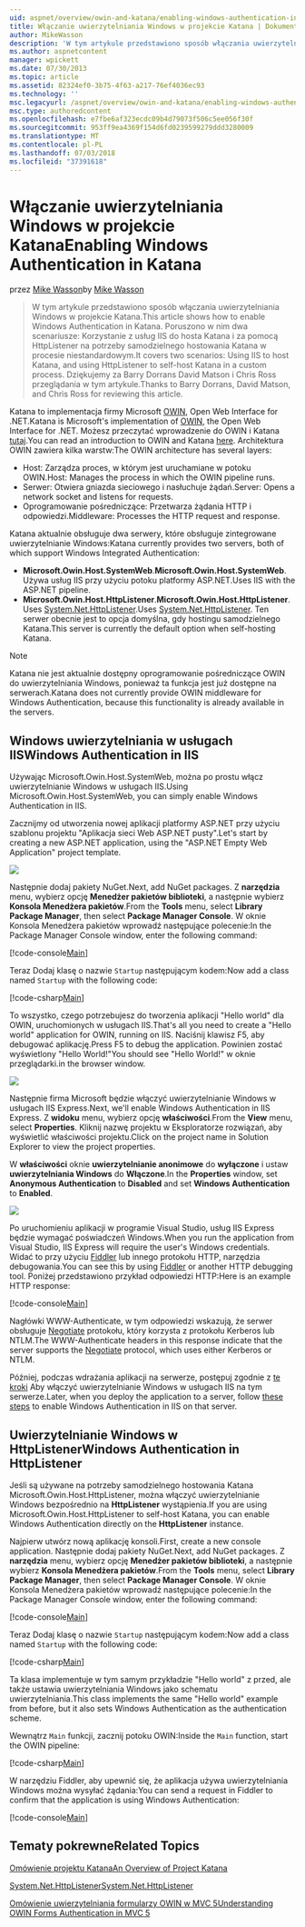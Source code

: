 ```yaml
---
uid: aspnet/overview/owin-and-katana/enabling-windows-authentication-in-katana
title: Włączanie uwierzytelniania Windows w projekcie Katana | Dokumentacja firmy Microsoft
author: MikeWasson
description: 'W tym artykule przedstawiono sposób włączania uwierzytelniania Windows w projekcie Katana. Poruszono w nim dwa scenariusze: Korzystanie z usług IIS do hosta Katana i za pomocą HttpListener na potrzeby samodzielnego hostowania Kat...'
ms.author: aspnetcontent
manager: wpickett
ms.date: 07/30/2013
ms.topic: article
ms.assetid: 82324ef0-3b75-4f63-a217-76ef4036ec93
ms.technology: ''
msc.legacyurl: /aspnet/overview/owin-and-katana/enabling-windows-authentication-in-katana
msc.type: authoredcontent
ms.openlocfilehash: e7fbe6af323ecdc09b4d79073f506c5ee056f30f
ms.sourcegitcommit: 953ff9ea4369f154d6fd0239599279ddd3280009
ms.translationtype: MT
ms.contentlocale: pl-PL
ms.lasthandoff: 07/03/2018
ms.locfileid: "37391618"
---
```

<a name="enabling-windows-authentication-in-katana"></a><span data-ttu-id="c91bf-104">Włączanie uwierzytelniania Windows w projekcie Katana</span><span class="sxs-lookup"><span data-stu-id="c91bf-104">Enabling Windows Authentication in Katana</span></span>
====================
<span data-ttu-id="c91bf-105">przez [Mike Wasson](https://github.com/MikeWasson)</span><span class="sxs-lookup"><span data-stu-id="c91bf-105">by [Mike Wasson](https://github.com/MikeWasson)</span></span>

> <span data-ttu-id="c91bf-106">W tym artykule przedstawiono sposób włączania uwierzytelniania Windows w projekcie Katana.</span><span class="sxs-lookup"><span data-stu-id="c91bf-106">This article shows how to enable Windows Authentication in Katana.</span></span> <span data-ttu-id="c91bf-107">Poruszono w nim dwa scenariusze: Korzystanie z usług IIS do hosta Katana i za pomocą HttpListener na potrzeby samodzielnego hostowania Katana w procesie niestandardowym.</span><span class="sxs-lookup"><span data-stu-id="c91bf-107">It covers two scenarios: Using IIS to host Katana, and using HttpListener to self-host Katana in a custom process.</span></span> <span data-ttu-id="c91bf-108">Dziękujemy za Barry Dorrans David Matson i Chris Ross przeglądania w tym artykule.</span><span class="sxs-lookup"><span data-stu-id="c91bf-108">Thanks to Barry Dorrans, David Matson, and Chris Ross for reviewing this article.</span></span>


<span data-ttu-id="c91bf-109">Katana to implementacja firmy Microsoft [OWIN](http://owin.org/), Open Web Interface for .NET.</span><span class="sxs-lookup"><span data-stu-id="c91bf-109">Katana is Microsoft's implementation of [OWIN](http://owin.org/), the Open Web Interface for .NET.</span></span> <span data-ttu-id="c91bf-110">Możesz przeczytać wprowadzenie do OWIN i Katana [tutaj](an-overview-of-project-katana.md).</span><span class="sxs-lookup"><span data-stu-id="c91bf-110">You can read an introduction to OWIN and Katana [here](an-overview-of-project-katana.md).</span></span> <span data-ttu-id="c91bf-111">Architektura OWIN zawiera kilka warstw:</span><span class="sxs-lookup"><span data-stu-id="c91bf-111">The OWIN architecture has several layers:</span></span>

- <span data-ttu-id="c91bf-112">Host: Zarządza proces, w którym jest uruchamiane w potoku OWIN.</span><span class="sxs-lookup"><span data-stu-id="c91bf-112">Host: Manages the process in which the OWIN pipeline runs.</span></span>
- <span data-ttu-id="c91bf-113">Serwer: Otwiera gniazda sieciowego i nasłuchuje żądań.</span><span class="sxs-lookup"><span data-stu-id="c91bf-113">Server: Opens a network socket and listens for requests.</span></span>
- <span data-ttu-id="c91bf-114">Oprogramowanie pośredniczące: Przetwarza żądania HTTP i odpowiedzi.</span><span class="sxs-lookup"><span data-stu-id="c91bf-114">Middleware: Processes the HTTP request and response.</span></span>

<span data-ttu-id="c91bf-115">Katana aktualnie obsługuje dwa serwery, które obsługuje zintegrowane uwierzytelnianie Windows:</span><span class="sxs-lookup"><span data-stu-id="c91bf-115">Katana currently provides two servers, both of which support Windows Integrated Authentication:</span></span>

- <span data-ttu-id="c91bf-116">**Microsoft.Owin.Host.SystemWeb**.</span><span class="sxs-lookup"><span data-stu-id="c91bf-116">**Microsoft.Owin.Host.SystemWeb**.</span></span> <span data-ttu-id="c91bf-117">Używa usług IIS przy użyciu potoku platformy ASP.NET.</span><span class="sxs-lookup"><span data-stu-id="c91bf-117">Uses IIS with the ASP.NET pipeline.</span></span>
- <span data-ttu-id="c91bf-118">**Microsoft.Owin.Host.HttpListener**.</span><span class="sxs-lookup"><span data-stu-id="c91bf-118">**Microsoft.Owin.Host.HttpListener**.</span></span> <span data-ttu-id="c91bf-119">Uses [System.Net.HttpListener](https://msdn.microsoft.com/library/system.net.httplistener.aspx).</span><span class="sxs-lookup"><span data-stu-id="c91bf-119">Uses [System.Net.HttpListener](https://msdn.microsoft.com/library/system.net.httplistener.aspx).</span></span> <span data-ttu-id="c91bf-120">Ten serwer obecnie jest to opcja domyślna, gdy hostingu samodzielnego Katana.</span><span class="sxs-lookup"><span data-stu-id="c91bf-120">This server is currently the default option when self-hosting Katana.</span></span>

> [!NOTE]
> <span data-ttu-id="c91bf-121">Katana nie jest aktualnie dostępny oprogramowanie pośredniczące OWIN do uwierzytelniania Windows, ponieważ ta funkcja jest już dostępne na serwerach.</span><span class="sxs-lookup"><span data-stu-id="c91bf-121">Katana does not currently provide OWIN middleware for Windows Authentication, because this functionality is already available in the servers.</span></span>


## <a name="windows-authentication-in-iis"></a><span data-ttu-id="c91bf-122">Windows uwierzytelniania w usługach IIS</span><span class="sxs-lookup"><span data-stu-id="c91bf-122">Windows Authentication in IIS</span></span>

<span data-ttu-id="c91bf-123">Używając Microsoft.Owin.Host.SystemWeb, można po prostu włącz uwierzytelnianie Windows w usługach IIS.</span><span class="sxs-lookup"><span data-stu-id="c91bf-123">Using Microsoft.Owin.Host.SystemWeb, you can simply enable Windows Authentication in IIS.</span></span>

<span data-ttu-id="c91bf-124">Zacznijmy od utworzenia nowej aplikacji platformy ASP.NET przy użyciu szablonu projektu "Aplikacja sieci Web ASP.NET pusty".</span><span class="sxs-lookup"><span data-stu-id="c91bf-124">Let's start by creating a new ASP.NET application, using the "ASP.NET Empty Web Application" project template.</span></span>

![](enabling-windows-authentication-in-katana/_static/image1.png)

<span data-ttu-id="c91bf-125">Następnie dodaj pakiety NuGet.</span><span class="sxs-lookup"><span data-stu-id="c91bf-125">Next, add NuGet packages.</span></span> <span data-ttu-id="c91bf-126">Z **narzędzia** menu, wybierz opcję **Menedżer pakietów biblioteki**, a następnie wybierz **Konsola Menedżera pakietów**.</span><span class="sxs-lookup"><span data-stu-id="c91bf-126">From the **Tools** menu, select **Library Package Manager**, then select **Package Manager Console**.</span></span> <span data-ttu-id="c91bf-127">W oknie Konsola Menedżera pakietów wprowadź następujące polecenie:</span><span class="sxs-lookup"><span data-stu-id="c91bf-127">In the Package Manager Console window, enter the following command:</span></span>

[!code-console[Main](enabling-windows-authentication-in-katana/samples/sample1.cmd)]

<span data-ttu-id="c91bf-128">Teraz Dodaj klasę o nazwie `Startup` następującym kodem:</span><span class="sxs-lookup"><span data-stu-id="c91bf-128">Now add a class named `Startup` with the following code:</span></span>

[!code-csharp[Main](enabling-windows-authentication-in-katana/samples/sample2.cs)]

<span data-ttu-id="c91bf-129">To wszystko, czego potrzebujesz do tworzenia aplikacji "Hello world" dla OWIN, uruchomionych w usługach IIS.</span><span class="sxs-lookup"><span data-stu-id="c91bf-129">That's all you need to create a "Hello world" application for OWIN, running on IIS.</span></span> <span data-ttu-id="c91bf-130">Naciśnij klawisz F5, aby debugować aplikację.</span><span class="sxs-lookup"><span data-stu-id="c91bf-130">Press F5 to debug the application.</span></span> <span data-ttu-id="c91bf-131">Powinien zostać wyświetlony "Hello World!"</span><span class="sxs-lookup"><span data-stu-id="c91bf-131">You should see "Hello World!"</span></span> <span data-ttu-id="c91bf-132">w oknie przeglądarki.</span><span class="sxs-lookup"><span data-stu-id="c91bf-132">in the browser window.</span></span>

![](enabling-windows-authentication-in-katana/_static/image2.png)

<span data-ttu-id="c91bf-133">Następnie firma Microsoft będzie włączyć uwierzytelnianie Windows w usługach IIS Express.</span><span class="sxs-lookup"><span data-stu-id="c91bf-133">Next, we'll enable Windows Authentication in IIS Express.</span></span> <span data-ttu-id="c91bf-134">Z **widoku** menu, wybierz opcję **właściwości**.</span><span class="sxs-lookup"><span data-stu-id="c91bf-134">From the **View** menu, select **Properties**.</span></span> <span data-ttu-id="c91bf-135">Kliknij nazwę projektu w Eksploratorze rozwiązań, aby wyświetlić właściwości projektu.</span><span class="sxs-lookup"><span data-stu-id="c91bf-135">Click on the project name in Solution Explorer to view the project properties.</span></span>

<span data-ttu-id="c91bf-136">W **właściwości** oknie **uwierzytelnianie anonimowe** do **wyłączone** i ustaw **uwierzytelniania Windows** do  **Włączone**.</span><span class="sxs-lookup"><span data-stu-id="c91bf-136">In the **Properties** window, set **Anonymous Authentication** to **Disabled** and set **Windows Authentication** to **Enabled**.</span></span>

![](enabling-windows-authentication-in-katana/_static/image3.png)

<span data-ttu-id="c91bf-137">Po uruchomieniu aplikacji w programie Visual Studio, usług IIS Express będzie wymagać poświadczeń Windows.</span><span class="sxs-lookup"><span data-stu-id="c91bf-137">When you run the application from Visual Studio, IIS Express will require the user's Windows credentials.</span></span> <span data-ttu-id="c91bf-138">Widać to przy użyciu [Fiddler](http://fiddler2.com/home) lub innego protokołu HTTP, narzędzia debugowania.</span><span class="sxs-lookup"><span data-stu-id="c91bf-138">You can see this by using [Fiddler](http://fiddler2.com/home) or another HTTP debugging tool.</span></span> <span data-ttu-id="c91bf-139">Poniżej przedstawiono przykład odpowiedzi HTTP:</span><span class="sxs-lookup"><span data-stu-id="c91bf-139">Here is an example HTTP response:</span></span>

[!code-console[Main](enabling-windows-authentication-in-katana/samples/sample3.cmd?highlight=1,5-6)]

<span data-ttu-id="c91bf-140">Nagłówki WWW-Authenticate, w tym odpowiedzi wskazują, że serwer obsługuje [Negotiate](http://www.ietf.org/rfc/rfc4559.txt) protokołu, który korzysta z protokołu Kerberos lub NTLM.</span><span class="sxs-lookup"><span data-stu-id="c91bf-140">The WWW-Authenticate headers in this response indicate that the server supports the [Negotiate](http://www.ietf.org/rfc/rfc4559.txt) protocol, which uses either Kerberos or NTLM.</span></span>

<span data-ttu-id="c91bf-141">Później, podczas wdrażania aplikacji na serwerze, postępuj zgodnie z [te kroki](https://www.iis.net/configreference/system.webserver/security/authentication/windowsauthentication) Aby włączyć uwierzytelnianie Windows w usługach IIS na tym serwerze.</span><span class="sxs-lookup"><span data-stu-id="c91bf-141">Later, when you deploy the application to a server, follow [these steps](https://www.iis.net/configreference/system.webserver/security/authentication/windowsauthentication) to enable Windows Authentication in IIS on that server.</span></span>

## <a name="windows-authentication-in-httplistener"></a><span data-ttu-id="c91bf-142">Uwierzytelnianie Windows w HttpListener</span><span class="sxs-lookup"><span data-stu-id="c91bf-142">Windows Authentication in HttpListener</span></span>

<span data-ttu-id="c91bf-143">Jeśli są używane na potrzeby samodzielnego hostowania Katana Microsoft.Owin.Host.HttpListener, można włączyć uwierzytelnianie Windows bezpośrednio na **HttpListener** wystąpienia.</span><span class="sxs-lookup"><span data-stu-id="c91bf-143">If you are using Microsoft.Owin.Host.HttpListener to self-host Katana, you can enable Windows Authentication directly on the **HttpListener** instance.</span></span>

<span data-ttu-id="c91bf-144">Najpierw utwórz nową aplikację konsoli.</span><span class="sxs-lookup"><span data-stu-id="c91bf-144">First, create a new console application.</span></span> <span data-ttu-id="c91bf-145">Następnie dodaj pakiety NuGet.</span><span class="sxs-lookup"><span data-stu-id="c91bf-145">Next, add NuGet packages.</span></span> <span data-ttu-id="c91bf-146">Z **narzędzia** menu, wybierz opcję **Menedżer pakietów biblioteki**, a następnie wybierz **Konsola Menedżera pakietów**.</span><span class="sxs-lookup"><span data-stu-id="c91bf-146">From the **Tools** menu, select **Library Package Manager**, then select **Package Manager Console**.</span></span> <span data-ttu-id="c91bf-147">W oknie Konsola Menedżera pakietów wprowadź następujące polecenie:</span><span class="sxs-lookup"><span data-stu-id="c91bf-147">In the Package Manager Console window, enter the following command:</span></span>

[!code-console[Main](enabling-windows-authentication-in-katana/samples/sample4.cmd)]

<span data-ttu-id="c91bf-148">Teraz Dodaj klasę o nazwie `Startup` następującym kodem:</span><span class="sxs-lookup"><span data-stu-id="c91bf-148">Now add a class named `Startup` with the following code:</span></span>

[!code-csharp[Main](enabling-windows-authentication-in-katana/samples/sample5.cs)]

<span data-ttu-id="c91bf-149">Ta klasa implementuje w tym samym przykładzie "Hello world" z przed, ale także ustawia uwierzytelniania Windows jako schematu uwierzytelniania.</span><span class="sxs-lookup"><span data-stu-id="c91bf-149">This class implements the same "Hello world" example from before, but it also sets Windows Authentication as the authentication scheme.</span></span>

<span data-ttu-id="c91bf-150">Wewnątrz `Main` funkcji, zacznij potoku OWIN:</span><span class="sxs-lookup"><span data-stu-id="c91bf-150">Inside the `Main` function, start the OWIN pipeline:</span></span>

[!code-csharp[Main](enabling-windows-authentication-in-katana/samples/sample6.cs)]

<span data-ttu-id="c91bf-151">W narzędziu Fiddler, aby upewnić się, że aplikacja używa uwierzytelniania Windows można wysyłać żądania:</span><span class="sxs-lookup"><span data-stu-id="c91bf-151">You can send a request in Fiddler to confirm that the application is using Windows Authentication:</span></span>

[!code-console[Main](enabling-windows-authentication-in-katana/samples/sample7.cmd?highlight=1,4-5)]

## <a name="related-topics"></a><span data-ttu-id="c91bf-152">Tematy pokrewne</span><span class="sxs-lookup"><span data-stu-id="c91bf-152">Related Topics</span></span>

[<span data-ttu-id="c91bf-153">Omówienie projektu Katana</span><span class="sxs-lookup"><span data-stu-id="c91bf-153">An Overview of Project Katana</span></span>](an-overview-of-project-katana.md)

[<span data-ttu-id="c91bf-154">System.Net.HttpListener</span><span class="sxs-lookup"><span data-stu-id="c91bf-154">System.Net.HttpListener</span></span>](https://msdn.microsoft.com/library/system.net.httplistener.aspx)

[<span data-ttu-id="c91bf-155">Omówienie uwierzytelniania formularzy OWIN w MVC 5</span><span class="sxs-lookup"><span data-stu-id="c91bf-155">Understanding OWIN Forms Authentication in MVC 5</span></span>](https://blogs.msdn.com/b/webdev/archive/2013/07/03/understanding-owin-forms-authentication-in-mvc-5.aspx)
